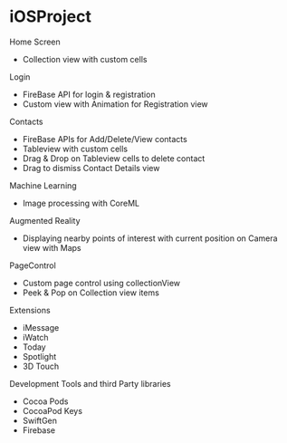 # iOSProject
Home Screen
- Collection view with custom cells

Login
- FireBase API for login & registration
- Custom view with Animation for Registration view

Contacts
- FireBase APIs for Add/Delete/View contacts
- Tableview with custom cells
- Drag & Drop on Tableview cells to delete contact
- Drag to dismiss Contact Details view


Machine Learning
- Image processing with CoreML

Augmented Reality
- Displaying nearby points of interest with current position on Camera view with Maps

PageControl
- Custom page control using collectionView
- Peek & Pop on Collection view items

Extensions
- iMessage 
- iWatch
- Today
- Spotlight
- 3D Touch


Development Tools and third Party libraries
- Cocoa Pods
- CocoaPod Keys
- SwiftGen
- Firebase
